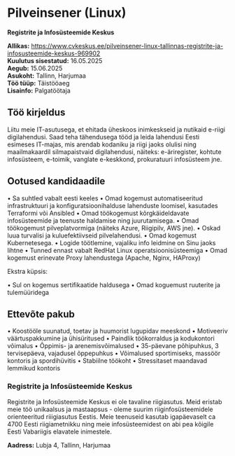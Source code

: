 # Pilveinsener (Linux)

**Registrite ja Infosüsteemide Keskus**  

**Allikas:** <https://www.cvkeskus.ee/pilveinsener-linux-tallinnas-registrite-ja-infosusteemide-keskus-969902>  
**Kuulutus sisestatud:** 16.05.2025  
**Aegub:** 15.06.2025  
**Asukoht:** Tallinn, Harjumaa  
**Töö tüüp:** Täistööaeg  
**Lisainfo:** Palgatöötaja  

## Töö kirjeldus

Liitu meie IT-asutusega, et ehitada üheskoos inimkeskseid ja nutikaid e-riigi digilahendusi. Saad teha tähendusega tööd ja leida lahendusi Eesti esimeses IT-majas, mis arendab kodaniku ja riigi jaoks olulisi ning maailmakaardil silmapaistvaid digilahendusi, näiteks: e-äriregister, kohtute infosüsteem, e-toimik, vanglate e-keskkond, prokuratuuri infosüsteem jne.

## Ootused kandidaadile

• Sa suhtled vabalt eesti keeles
• Omad kogemust automatiseeritud infrastruktuuri ja konfiguratsioonihalduse lahenduste loomisel, kasutades Terraformi või Ansibled
• Omad töökogemust kõrgkäideldavate infosüsteemide ja teenuste haldamise ning juurutamisega.
• Omad töökogemust pilveplatvormiga (näiteks Azure, Riigipilv, AWS jne).
• Oskad luua turvalisi ja kuluefektiivseid pilvelahendusi.
• Omad kogemust Kubernetesega.
• Logide töötlemine, vajaliku info leidmine on Sinu jaoks lihtne
• Tunned ennast vabalt RedHat Linux operatsioonisüsteemiga
• Omad kogemust erinevate Proxy lahendustega (Apache, Nginx, HAProxy)

Ekstra küpsis:

• Sul on kogemus sertifikaatide haldusega
• Omad koguemust ruuterite ja tulemüüridega

## Ettevõte pakub

• Koostööle suunatud, toetav ja huumorist lugupidav meeskond
• Motiveeriv väärtuspakkumine ja ühisüritused
• Paindlik töökorraldus ja kodukontori võimalus
• Õppimis- ja arenemisvõimalused
• 35-päevane põhipuhkus, 3 tervisepäeva, vajadusel õppepuhkus
• Võimalused sportimiseks, massöör kontoris ja spordihüvitis
• Stabiilne töökoht
• Stressitaset maandavad lemmikud kontoris

### Registrite ja Infosüsteemide Keskus

Registrite ja Infosüsteemide Keskus ei ole tavaline riigiasutus. Meid eristab meie töö unikaalsus ja mastaapsus - oleme suurim riiginfosüsteemidele orienteeritud riiigiasutus Eestis. Meie teenuseid kasutab igapäevaselt ca 4700 Eesti riigiametnikku ning meie infosüsteemidest on abi pea kõigile Eesti Vabariigis elavatele inimestele.

**Aadress:** Lubja 4, Tallinn, Harjumaa
